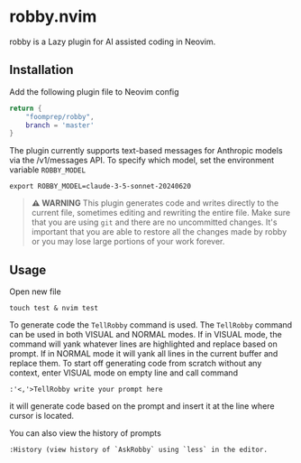 # robby.nvim
robby is a Lazy plugin for AI assisted coding in Neovim.

## Installation
Add the following plugin file to Neovim config
```robby.lua
return {
    "foomprep/robby",
    branch = 'master'
}
```
The plugin currently supports text-based messages for Anthropic models via the /v1/messages API.  To specify which model, set the environment variable
`ROBBY_MODEL`
```
export ROBBY_MODEL=claude-3-5-sonnet-20240620
```

> **⚠️ WARNING**
> This plugin generates code and writes directly to the current file, sometimes editing and rewriting the entire file. Make sure that you are using `git` and there are no uncommitted changes.  It's important that you are able to restore all the changes made by robby or you may lose large portions of your work forever. 

## Usage
Open new file
```
touch test & nvim test 
```
To generate code the `TellRobby` command is used.  The `TellRobby` command can be used in both VISUAL and NORMAL modes.  If in VISUAL mode, the command will 
yank whatever lines are highlighted and replace based on prompt.  If in NORMAL mode it will yank all lines in the current buffer and replace them. To start off
generating code from scratch without any context, enter VISUAL mode on empty line and call command
```
:'<,'>TellRobby write your prompt here
```
it will generate code based on the prompt and insert it at the line where cursor is located.

You can also view the history of prompts
```
:History (view history of `AskRobby` using `less` in the editor.
```
